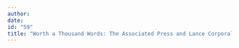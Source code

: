 ```yaml
---
author:
date:
id: "59"
title: "Worth a Thousand Words: The Associated Press and Lance Corporal Joshua Bernard"
---
```

